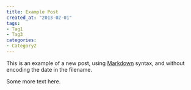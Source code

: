 ```yaml
--- 
title: Example Post
created_at: "2013-02-01"
tags: 
- Tag1
- Tag3
categories: 
- Category2
---
```


This is an example of a new post, using [Markdown][] syntax, and
without encoding the date in the filename.

<!-- more -->

Some more text here.

[Markdown]: http://daringfireball.net/projects/markdown/

